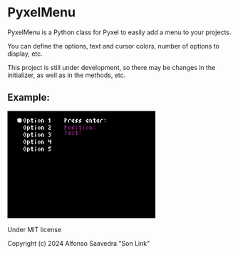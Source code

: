 # PyxelMenu

PyxelMenu is a Python class for Pyxel to easily add a menu to your projects.

You can define the options, text and cursor colors, number of options to display, etc.

This project is still under development, so there may be changes in the initializer, as well as in the methods, etc.

## Example:

![PyxelMnu in action](./assets/001-default.gif)

Under MIT license

Copyright (c) 2024 Alfonso Saavedra "Son Link"